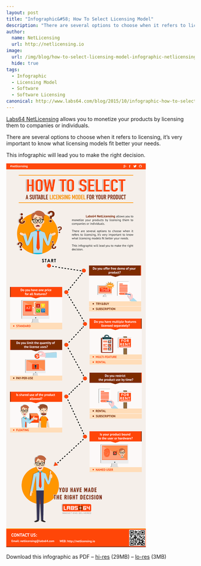 ```yaml
---
layout: post
title: "Infographic&#58; How To Select Licensing Model"
description: "There are several options to choose when it refers to licensing, it’s very important to know what licensing models fit better your needs"
author:
  name: NetLicensing
  url: http://netlicensing.io
image:
  url: /img/blog/how-to-select-licensing-model-infographic-netlicensing-icon.png
  hide: true
tags:
  - Infographic
  - Licensing Model
  - Software
  - Software Licensing
canonical: http://www.labs64.com/blog/2015/10/infographic-how-to-select-licensing-model/
---
```


[Labs64 NetLicensing](/licensing-models/) allows you to monetize your products by licensing them to companies or individuals.

There are several options to choose when it refers to licensing, it’s very important to know what licensing models fit better your needs.

This infographic will lead you to make the right decision.

<a href="/resources/how-to-select-licensing-model-infographic-netlicensing.png" target="_blank">
    <img class="blog-center" src="/resources/how-to-select-licensing-model-infographic-netlicensing-preview.png"
         alt="Infographic: How to select a suitable Licensing Model for your product"/>
</a>

Download this infographic as PDF &#8211; [hi-res](/resources/how-to-select-licensing-model-infographic-netlicensing_hi.pdf) (29MB) &#8211; [lo-res](/resources/how-to-select-licensing-model-infographic-netlicensing_lo.pdf) (3MB)
